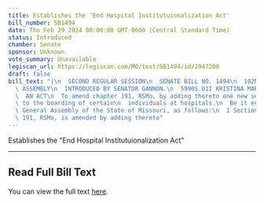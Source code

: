 ```yaml
---
title: Establishes the 'End Hospital Institutuionalization Act'
bill_number: SB1494
date: Thu Feb 29 2024 00:00:00 GMT-0600 (Central Standard Time)
status: Introduced
chamber: Senate
sponsor: Unknown
vote_summary: Unavailable
legiscan_url: https://legiscan.com/MO/text/SB1494/id/2947200
draft: false
bill_text: "|\n  SECOND REGULAR SESSION\n  SENATE BILL NO. 1494\n  102ND GENERA L\
  \ ASSEMBLY\n  INTRODUCED BY SENATOR GANNON.\n  5990S.01I KRISTINA MARTIN, Secretary\n\
  \  AN ACT\n  To amend chapter 191, RSMo, by adding thereto one new section relating\
  \ to the boarding of certain\n  individuals at hospitals.\n  Be it enacted by the\
  \ General Assembly of the State of Missouri, as follows:\n  1 Section A. Chapter\
  \ 191, RSMo, is amended by adding thereto"
---
```

Establishes the "End Hospital Institutuionalization Act"

---

## Read Full Bill Text

You can view the full text [here](https://legiscan.com/MO/text/SB1494/id/2947200).
